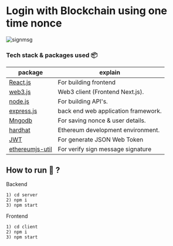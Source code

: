 # Login with Blockchain using one time nonce

![signmsg](https://user-images.githubusercontent.com/55044734/172062741-17009747-f182-41ef-a78a-1de8319d98d2.jpg)

### Tech stack & packages used 📦

| package                                                             | explain                                                               |
| ------------------------------------------------------------------- | --------------------------------------------------------------------- |
| [React.js](https://reactjs.org/)                                    | For building frontend                                                 |
| [web3.js](https://www.npmjs.com/package/web3)                       | Web3 client (Frontend Next.js).                                       |
| [node.js](https://nodejs.org/en/)                                   | For building API's.                                                   |
| [express.js](https://expressjs.com/)                                | back end web application framework.                                   |
| [Mngodb](https://www.mongodb.com/)                                  | For saving nonce & user details.                                      |               |   
| [hardhat](https://www.npmjs.com/package/hardhat)                    | Ethereum development environment.                                     |   
| [JWT](https://www.jwt.io)                                           | For generate JSON Web Token                                           | 
| [ethereumjs-util](https://www.npmjs.com/package/ethereumjs-util)    | For verify sign message signature                                     | 


## How to run :runner: ?
Backend
```
1) cd server
2) npm i
3) npm start
```
Frontend
```
1) cd client
2) npm i
3) npm start
```
